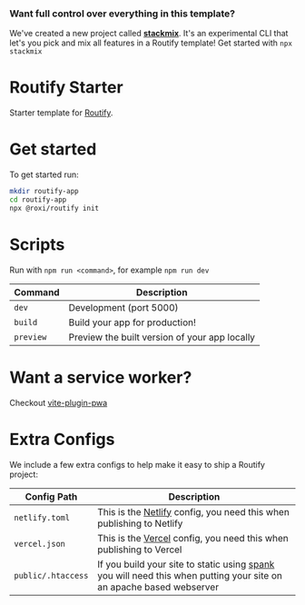 ### Want full control over everything in this template?
We've created a new project called [**stackmix**](https://github.com/roxiness/stackmix). It's an experimental CLI that let's you pick and mix all features in a Routify template! Get started with `npx stackmix`


# Routify Starter

Starter template for [Routify](https://github.com/roxiness/routify).

# Get started

To get started run:
```sh
mkdir routify-app
cd routify-app
npx @roxi/routify init
```


# Scripts

Run with `npm run <command>`, for example `npm run dev`

| Command   | Description                                   |
|-----------|-----------------------------------------------|
| `dev`     | Development (port 5000)                       |
| `build`   | Build your app for production!                |
| `preview` | Preview the built version of your app locally |

# Want a service worker?
Checkout [vite-plugin-pwa](http://npmjs.org/vite-plugin-pwa)

# Extra Configs
We include a few extra configs to help make it easy to ship a Routify project:

| Config Path        | Description                                                                                                                                                |
|--------------------|------------------------------------------------------------------------------------------------------------------------------------------------------------|
| `netlify.toml`     | This is the [Netlify](https://www.netlify.com/) config, you need this when publishing to Netlify                                                           |
| `vercel.json`      | This is the [Vercel](https://vercel.com/) config, you need this when publishing to Vercel                                                                  |
| `public/.htaccess` | If you build your site to static using [spank](https://www.npmjs.com/package/spank) you will need this when putting your site on an apache based webserver |